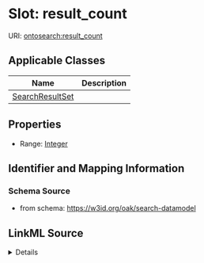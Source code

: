 # Slot: result_count

URI: [ontosearch:result_count](https://w3id.org/oak/search-datamodel/result_count)



<!-- no inheritance hierarchy -->




## Applicable Classes

| Name | Description |
| --- | --- |
[SearchResultSet](SearchResultSet.md) | 






## Properties

* Range: [Integer](Integer.md)







## Identifier and Mapping Information







### Schema Source


* from schema: https://w3id.org/oak/search-datamodel




## LinkML Source

<details>
```yaml
name: result_count
from_schema: https://w3id.org/oak/search-datamodel
rank: 1000
alias: result_count
owner: SearchResultSet
domain_of:
- SearchResultSet
range: integer

```
</details>